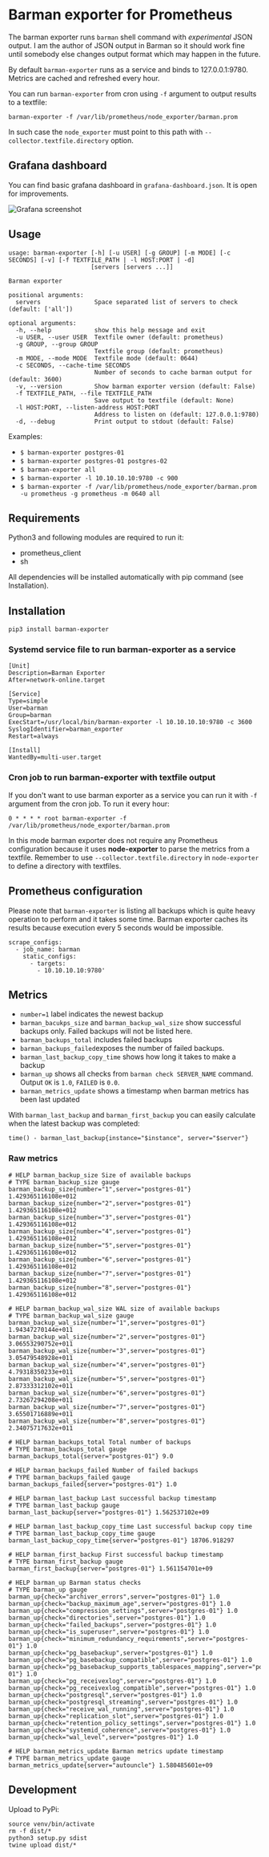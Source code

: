 # Barman exporter for Prometheus

The barman exporter runs `barman` shell command with _experimental_ JSON output. I am the author of JSON output in Barman so it should work fine until somebody else changes output format which may happen in the future.
 
By default `barman-exporter` runs as a service and binds to 127.0.0.1:9780. Metrics are cached and refreshed every hour.

You can run `barman-exporter` from cron using `-f` argument to output results to a textfile:

```
barman-exporter -f /var/lib/prometheus/node_exporter/barman.prom
```

In such case the `node_exporter` must point to this path with `--collector.textfile.directory` option.

## Grafana dashboard

You can find basic grafana dashboard in `grafana-dashboard.json`. It is open for improvements.

![Grafana screenshot](grafana-screenshot.png?raw=true "Grafana screenshot")

## Usage

```
usage: barman-exporter [-h] [-u USER] [-g GROUP] [-m MODE] [-c SECONDS] [-v] [-f TEXTFILE_PATH | -l HOST:PORT | -d]
                       [servers [servers ...]]

Barman exporter

positional arguments:
  servers               Space separated list of servers to check (default: ['all'])

optional arguments:
  -h, --help            show this help message and exit
  -u USER, --user USER  Textfile owner (default: prometheus)
  -g GROUP, --group GROUP
                        Textfile group (default: prometheus)
  -m MODE, --mode MODE  Textfile mode (default: 0644)
  -c SECONDS, --cache-time SECONDS
                        Number of seconds to cache barman output for (default: 3600)
  -v, --version         Show barman exporter version (default: False)
  -f TEXTFILE_PATH, --file TEXTFILE_PATH
                        Save output to textfile (default: None)
  -l HOST:PORT, --listen-address HOST:PORT
                        Address to listen on (default: 127.0.0.1:9780)
  -d, --debug           Print output to stdout (default: False)
```

Examples:

- `$ barman-exporter postgres-01`
- `$ barman-exporter postgres-01 postgres-02`
- `$ barman-exporter all`
- `$ barman-exporter -l 10.10.10.10:9780 -c 900`
- `$ barman-exporter -f /var/lib/prometheus/node_exporter/barman.prom -u prometheus -g prometheus -m 0640 all`

## Requirements

Python3 and following modules are required to run it:

- prometheus_client
- sh

All dependencies will be installed automatically with pip command (see Installation).

## Installation

```
pip3 install barman-exporter
```

### Systemd service file to run barman-exporter as a service

```
[Unit]
Description=Barman Exporter
After=network-online.target

[Service]
Type=simple
User=barman
Group=barman
ExecStart=/usr/local/bin/barman-exporter -l 10.10.10.10:9780 -c 3600
SyslogIdentifier=barman_exporter
Restart=always

[Install]
WantedBy=multi-user.target
```

### Cron job to run barman-exporter with textfile output

If you don't want to use barman exporter as a service you can run it with `-f` argument from the cron job. To run it every hour:

```
0 * * * * root barman-exporter -f /var/lib/prometheus/node_exporter/barman.prom
```

In this mode barman exporter does not require any Prometheus configuration because it uses **node-exporter** to parse the metrics from a textfile. Remember to use `--collector.textfile.directory` in `node-exporter` to define a directory with textfiles.

## Prometheus configuration

Please note that `barman-exporter` is listing all backups which is quite heavy operation to perform and it takes some time. Barman exporter caches its results because execution every 5 seconds would be impossible.

```
scrape_configs:
  - job_name: barman
    static_configs:
      - targets:
        - 10.10.10.10:9780'
```

## Metrics

- `number=1` label indicates the newest backup
- `barman_bacukps_size` and `barman_backup_wal_size` show successful backups only. Failed backups will not be listed here.
- `barman_backups_total` includes failed backups
- `barman_backups_failed`exposes the number of failed backups.
- `barman_last_backup_copy_time` shows how long it takes to make a backup
- `barman_up` shows all checks from `barman check SERVER_NAME` command. Output `OK` is `1.0`, `FAILED` is `0.0`.
- `barman_metrics_update` shows a timestamp when barman metrics has been last updated

With `barman_last_backup` and `barman_first_backup` you can easily calculate when the latest backup was completed:

```
time() - barman_last_backup{instance="$instance", server="$server"}
```

### Raw metrics

```
# HELP barman_backup_size Size of available backups
# TYPE barman_backup_size gauge
barman_backup_size{number="1",server="postgres-01"} 1.429365116108e+012
barman_backup_size{number="2",server="postgres-01"} 1.429365116108e+012
barman_backup_size{number="3",server="postgres-01"} 1.429365116108e+012
barman_backup_size{number="4",server="postgres-01"} 1.429365116108e+012
barman_backup_size{number="5",server="postgres-01"} 1.429365116108e+012
barman_backup_size{number="6",server="postgres-01"} 1.429365116108e+012
barman_backup_size{number="7",server="postgres-01"} 1.429365116108e+012
barman_backup_size{number="8",server="postgres-01"} 1.429365116108e+012

# HELP barman_backup_wal_size WAL size of available backups
# TYPE barman_backup_wal_size gauge
barman_backup_wal_size{number="1",server="postgres-01"} 1.94347270144e+011
barman_backup_wal_size{number="2",server="postgres-01"} 3.06553290752e+011
barman_backup_wal_size{number="3",server="postgres-01"} 3.05479548928e+011
barman_backup_wal_size{number="4",server="postgres-01"} 4.79318350233e+011
barman_backup_wal_size{number="5",server="postgres-01"} 2.87333312102e+011
barman_backup_wal_size{number="6",server="postgres-01"} 2.73267294208e+011
barman_backup_wal_size{number="7",server="postgres-01"} 3.65501716889e+011
barman_backup_wal_size{number="8",server="postgres-01"} 2.34075717632e+011

# HELP barman_backups_total Total number of backups
# TYPE barman_backups_total gauge
barman_backups_total{server="postgres-01"} 9.0

# HELP barman_backups_failed Number of failed backups
# TYPE barman_backups_failed gauge
barman_backups_failed{server="postgres-01"} 1.0

# HELP barman_last_backup Last successful backup timestamp
# TYPE barman_last_backup gauge
barman_last_backup{server="postgres-01"} 1.562537102e+09

# HELP barman_last_backup_copy_time Last successful backup copy time
# TYPE barman_last_backup_copy_time gauge
barman_last_backup_copy_time{server="postgres-01"} 18706.918297

# HELP barman_first_backup First successful backup timestamp
# TYPE barman_first_backup gauge
barman_first_backup{server="postgres-01"} 1.561154701e+09

# HELP barman_up Barman status checks
# TYPE barman_up gauge
barman_up{check="archiver_errors",server="postgres-01"} 1.0
barman_up{check="backup_maximum_age",server="postgres-01"} 1.0
barman_up{check="compression_settings",server="postgres-01"} 1.0
barman_up{check="directories",server="postgres-01"} 1.0
barman_up{check="failed_backups",server="postgres-01"} 1.0
barman_up{check="is_superuser",server="postgres-01"} 1.0
barman_up{check="minimum_redundancy_requirements",server="postgres-01"} 1.0
barman_up{check="pg_basebackup",server="postgres-01"} 1.0
barman_up{check="pg_basebackup_compatible",server="postgres-01"} 1.0
barman_up{check="pg_basebackup_supports_tablespaces_mapping",server="postgres-01"} 1.0
barman_up{check="pg_receivexlog",server="postgres-01"} 1.0
barman_up{check="pg_receivexlog_compatible",server="postgres-01"} 1.0
barman_up{check="postgresql",server="postgres-01"} 1.0
barman_up{check="postgresql_streaming",server="postgres-01"} 1.0
barman_up{check="receive_wal_running",server="postgres-01"} 1.0
barman_up{check="replication_slot",server="postgres-01"} 1.0
barman_up{check="retention_policy_settings",server="postgres-01"} 1.0
barman_up{check="systemid_coherence",server="postgres-01"} 1.0
barman_up{check="wal_level",server="postgres-01"} 1.0

# HELP barman_metrics_update Barman metrics update timestamp
# TYPE barman_metrics_update gauge
barman_metrics_update{server="autouncle"} 1.580485601e+09
```

## Development

Upload to PyPi:

```
source venv/bin/activate
rm -f dist/*
python3 setup.py sdist
twine upload dist/*
```
